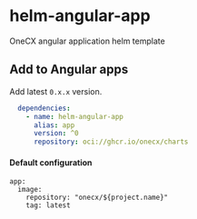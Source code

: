 # helm-angular-app

OneCX angular application helm template

## Add to Angular apps

Add latest `0.x.x` version.
```yaml
  dependencies:
    - name: helm-angular-app
      alias: app
      version: ^0
      repository: oci://ghcr.io/onecx/charts
```

#### Default configuration

```
app:
  image:
    repository: "onecx/${project.name}"
    tag: latest
```